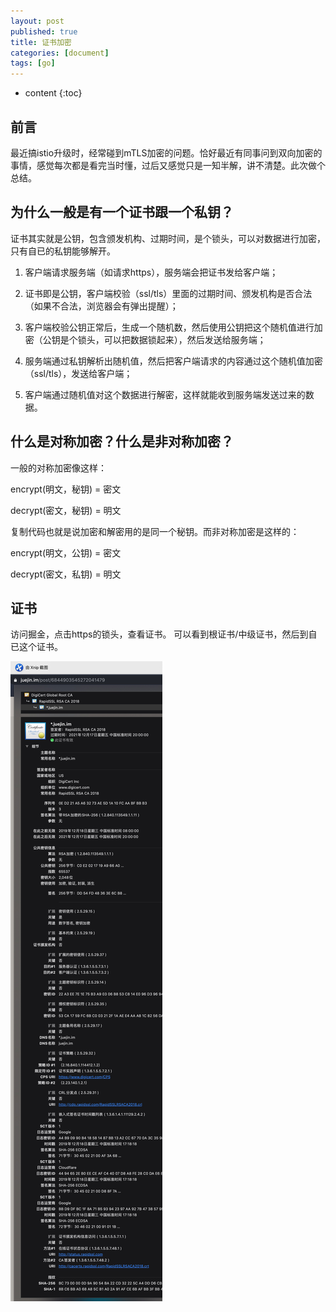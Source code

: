 ```yaml
---
layout: post
published: true
title: 证书加密
categories: [document]
tags: [go]
---
```

* content
{:toc}

## 前言

最近搞istio升级时，经常碰到mTLS加密的问题。恰好最近有同事问到双向加密的事情，感觉每次都是看完当时懂，过后又感觉只是一知半解，讲不清楚。此次做个总结。

## 为什么一般是有一个证书跟一个私钥？

证书其实就是公钥，包含颁发机构、过期时间，是个锁头，可以对数据进行加密，只有自已的私钥能够解开。

1. 客户端请求服务端（如请求https），服务端会把证书发给客户端；

2. 证书即是公钥，客户端校验（ssl/tls）里面的过期时间、颁发机构是否合法（如果不合法，浏览器会有弹出提醒）；

3. 客户端校验公钥正常后，生成一个随机数，然后使用公钥把这个随机值进行加密（公钥是个锁头，可以把数据锁起来），然后发送给服务端；

4. 服务端通过私钥解析出随机值，然后把客户端请求的内容通过这个随机值加密（ssl/tls），发送给客户端；

5. 客户端通过随机值对这个数据进行解密，这样就能收到服务端发送过来的数据。

## 什么是对称加密？什么是非对称加密？

一般的对称加密像这样：

encrypt(明文，秘钥) = 密文

decrypt(密文，秘钥) = 明文

复制代码也就是说加密和解密用的是同一个秘钥。而非对称加密是这样的：

encrypt(明文，公钥) = 密文

decrypt(密文，私钥) = 明文

## 证书

访问掘金，点击https的锁头，查看证书。
可以看到根证书/中级证书，然后到自已这个证书。

![](/styles/images/证书.jpg)
